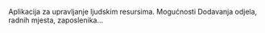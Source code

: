 Aplikacija za upravljanje ljudskim resursima. Mogućnosti Dodavanja odjela, radnih mjesta, zaposlenika... 
